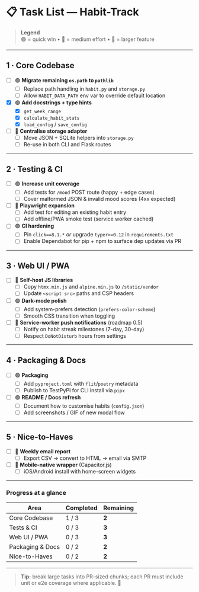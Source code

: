 # 📋 Task List — Habit-Track

> **Legend**  
> 🟢 = quick win • 🔶 = medium effort • 🔴 = larger feature

---

## 1 · Core Codebase

- [ ] 🟢 **Migrate remaining `os.path` to `pathlib`**  
  - [ ] Replace path handling in `habit.py` and `storage.py`  
  - [ ] Allow `HABIT_DATA_PATH` env var to override default location  

- [x] 🟢 **Add docstrings + type hints**
  - [x] `get_week_range`
  - [x] `calculate_habit_stats`
  - [x] `load_config` / `save_config`

- [ ] 🔶 **Centralise storage adapter**  
  - [ ] Move JSON + SQLite helpers into `storage.py`  
  - [ ] Re-use in both CLI and Flask routes  

---

## 2 · Testing & CI

- [ ] 🟢 **Increase unit coverage**  
  - [ ] Add tests for `/mood` POST route (happy + edge cases)  
  - [ ] Cover malformed JSON & invalid mood scores (4xx expected)  

- [ ] 🔶 **Playwright expansion**  
  - [ ] Add test for editing an existing habit entry  
  - [ ] Add offline/PWA smoke test (service worker cached)  

- [ ] 🟢 **CI hardening**  
  - [ ] Pin `click==8.1.*` _or_ upgrade `typer>=0.12` in `requirements.txt`  
  - [ ] Enable Dependabot for pip + npm to surface dep updates via PR  

---

## 3 · Web UI / PWA

- [ ] 🔶 **Self-host JS libraries**  
  - [ ] Copy `htmx.min.js` and `alpine.min.js` to `/static/vendor`  
  - [ ] Update `<script src>` paths and CSP headers  

- [ ] 🟢 **Dark-mode polish**  
  - [ ] Add system-prefers detection (`prefers-color-scheme`)  
  - [ ] Smooth CSS transition when toggling  

- [ ] 🔶 **Service-worker push notifications** (roadmap 0.5)  
  - [ ] Notify on habit streak milestones (7-day, 30-day)  
  - [ ] Respect `DoNotDisturb` hours from settings  

---

## 4 · Packaging & Docs

- [ ] 🟢 **Packaging**  
  - [ ] Add `pyproject.toml` with `flit`/`poetry` metadata  
  - [ ] Publish to TestPyPI for CLI install via `pipx`  

- [ ] 🟢 **README / Docs refresh**  
  - [ ] Document how to customise habits (`config.json`)  
  - [ ] Add screenshots / GIF of new modal flow  

---

## 5 · Nice-to-Haves

- [ ] 🔴 **Weekly email report**  
  - [ ] Export CSV → convert to HTML → email via SMTP  

- [ ] 🔴 **Mobile-native wrapper** (Capacitor.js)  
  - [ ] iOS/Android install with home-screen widgets  

---

### Progress at a glance

| Area | Completed | Remaining |
|------|-----------|-----------|
| Core Codebase | 1 / 3 | **2** |
| Tests & CI    | 0 / 3 | **3** |
| Web UI / PWA  | 0 / 3 | **3** |
| Packaging & Docs | 0 / 2 | **2** |
| Nice-to-Haves | 0 / 2 | **2** |

---

> **Tip:** break large tasks into PR-sized chunks; each PR must include unit or e2e coverage where applicable. 🚀

